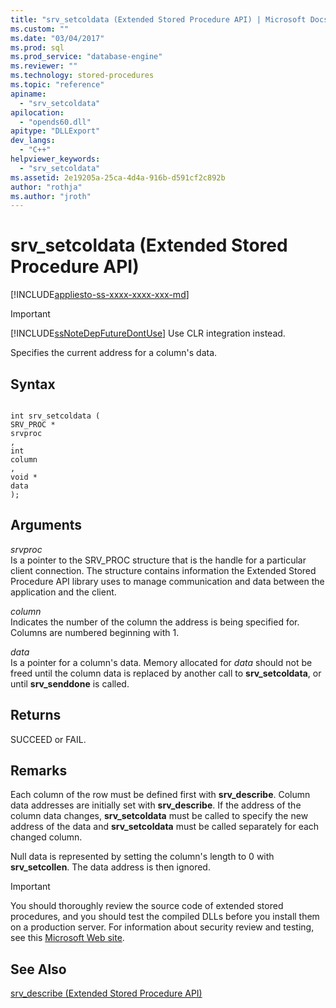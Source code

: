 ```yaml
---
title: "srv_setcoldata (Extended Stored Procedure API) | Microsoft Docs"
ms.custom: ""
ms.date: "03/04/2017"
ms.prod: sql
ms.prod_service: "database-engine"
ms.reviewer: ""
ms.technology: stored-procedures
ms.topic: "reference"
apiname: 
  - "srv_setcoldata"
apilocation: 
  - "opends60.dll"
apitype: "DLLExport"
dev_langs: 
  - "C++"
helpviewer_keywords: 
  - "srv_setcoldata"
ms.assetid: 2e19205a-25ca-4d4a-916b-d591cf2c892b
author: "rothja"
ms.author: "jroth"
---
```

# srv_setcoldata (Extended Stored Procedure API)
[!INCLUDE[appliesto-ss-xxxx-xxxx-xxx-md](../../includes/appliesto-ss-xxxx-xxxx-xxx-md.md)]
    
> [!IMPORTANT]  
>  [!INCLUDE[ssNoteDepFutureDontUse](../../includes/ssnotedepfuturedontuse-md.md)] Use CLR integration instead.  
  
 Specifies the current address for a column's data.  
  
## Syntax  
  
```  
  
int srv_setcoldata (  
SRV_PROC *  
srvproc  
,  
int   
column  
,  
void *  
data   
);  
```  
  
## Arguments  
 *srvproc*  
 Is a pointer to the SRV_PROC structure that is the handle for a particular client connection. The structure contains information the Extended Stored Procedure API library uses to manage communication and data between the application and the client.  
  
 *column*  
 Indicates the number of the column the address is being specified for. Columns are numbered beginning with 1.  
  
 *data*  
 Is a pointer for a column's data. Memory allocated for *data* should not be freed until the column data is replaced by another call to **srv_setcoldata**, or until **srv_senddone** is called.  
  
## Returns  
 SUCCEED or FAIL.  
  
## Remarks  
 Each column of the row must be defined first with **srv_describe**. Column data addresses are initially set with **srv_describe**. If the address of the column data changes, **srv_setcoldata** must be called to specify the new address of the data and **srv_setcoldata** must be called separately for each changed column.  
  
 Null data is represented by setting the column's length to 0 with **srv_setcollen**. The data address is then ignored.  
  
> [!IMPORTANT]  
>  You should thoroughly review the source code of extended stored procedures, and you should test the compiled DLLs before you install them on a production server. For information about security review and testing, see this [Microsoft Web site](https://go.microsoft.com/fwlink/?LinkID=54761&amp;clcid=0x409https://msdn.microsoft.com/security/).  
  
## See Also  
 [srv_describe &#40;Extended Stored Procedure API&#41;](../../relational-databases/extended-stored-procedures-reference/srv-describe-extended-stored-procedure-api.md)  
  
  
